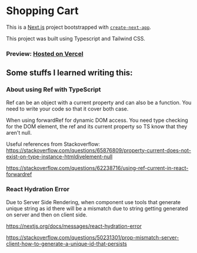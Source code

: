 # Shopping Cart

This is a [Next.js](https://nextjs.org/) project bootstrapped with [`create-next-app`](https://github.com/vercel/next.js/tree/canary/packages/create-next-app).

This project was built using Typescript and Tailwind CSS.

### Preview: [Hosted on Vercel](https://shopping-cart-omega-five.vercel.app)

## Some stuffs I learned writing this:

### About using Ref with TypeScript

Ref can be an object with a current property and can also be a function. You need to write your code so that it cover both case.

When using forwardRef for dynamic DOM access. You need type checking for the DOM element, the ref and its current property so TS know that they aren't null.

Useful references from Stackoverflow:
https://stackoverflow.com/questions/65876809/property-current-does-not-exist-on-type-instance-htmldivelement-null

https://stackoverflow.com/questions/62238716/using-ref-current-in-react-forwardref

### React Hydration Error

Due to Server Side Rendering, when component use tools that generate unique string as id there will be a mismatch due to string getting generated on server and then on client side.

https://nextjs.org/docs/messages/react-hydration-error

https://stackoverflow.com/questions/50231301/prop-mismatch-server-client-how-to-generate-a-unique-id-that-persists
